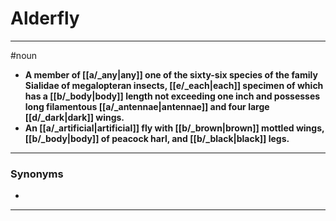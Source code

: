 # Alderfly
---
#noun
- **A member of [[a/_any|any]] one of the sixty-six species of the family Sialidae of megalopteran insects, [[e/_each|each]] specimen of which has a [[b/_body|body]] length not exceeding one inch and possesses long filamentous [[a/_antennae|antennae]] and four large [[d/_dark|dark]] wings.**
- **An [[a/_artificial|artificial]] fly with [[b/_brown|brown]] mottled wings, [[b/_body|body]] of peacock harl, and [[b/_black|black]] legs.**
---
### Synonyms
- 
---
